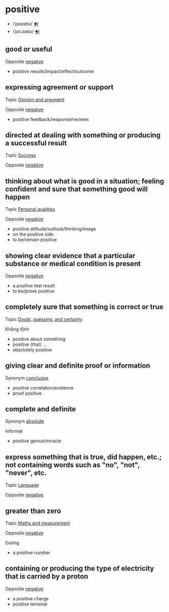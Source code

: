 # positive

- /ˈpɒzətɪv/ [🔊](https://www.oxfordlearnersdictionaries.com/media/english/uk_pron/p/pos/posit/positive__gb_3.mp3)
- /ˈpɑːzətɪv/ [🔊](https://www.oxfordlearnersdictionaries.com/media/english/us_pron/p/pos/posit/positive__us_2.mp3)

## good or useful

Opposite [negative]()

- positive results/impact/effect/outcome

## expressing agreement or support

Topic [Opinion and argument](../topics/opinion-and-argument.md#opinion--argument)

Opposite [negative]()

- positive feedback/response/reviews

## directed at dealing with something or producing a successful result

Topic [Success](../topics/success.md#success)

Opposite [negative]()

## thinking about what is good in a situation; feeling confident and sure that something good will happen

Topic [Personal qualities](../topics/personal-qualities.md#personal-qualities)

Opposite [negative]()

- positive attitude/outlook/thinking/image
- on the positive side
- to be/remain positive

## showing clear evidence that a particular substance or medical condition is present

Opposite [negative]()

- a positive test result
- to be/prove positive

## completely sure that something is correct or true

Topic [Doubt, guessing, and certainty](../topics/doubt-guessing-and-certainty.md#doubt-guessing--certainty)

Khẳng định

- positive about something
- positive (that) ...
- absolutely positive

## giving clear and definite proof or information

Synonym [conclusive]()

- positive correlation/evidence
- proof positive

## complete and definite

Synonym [absolute]()

Informal

- positive genius/miracle

## express something that is true, did happen, etc.; not containing words such as "no", "not", "never", etc.

Topic [Language](../topics/language.md#language)

Opposite [negative]()

## greater than zero

Topic [Maths and measurement](../topics/maths-and-measurement.md#maths--measurement)

Opposite [negative](../n/negative-adj.md#less-than-zero-âm)

Dương

- a positive number

## containing or producing the type of electricity that is carried by a proton

Opposite [negative]()

- a positive charge
- positive terminal